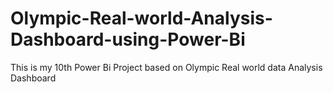 # Olympic-Real-world-Analysis-Dashboard-using-Power-Bi

This is my 10th Power Bi Project based on Olympic Real world data Analysis Dashboard
